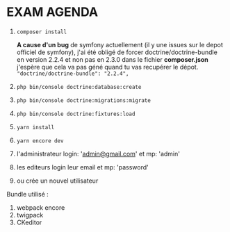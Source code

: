# EXAM AGENDA 

1. `` composer install ``
   
   **A cause d'un bug** de symfony actuellement (il y une issues sur le depot officiel de symfony), j'ai été obligé de forcer 
   doctrine/doctrine-bundle en version 2.2.4 et non pas en 2.3.0 dans le fichier **composer.json** j'espère que cela va pas géné quand tu vas recupérer le dépot.
   ``"doctrine/doctrine-bundle": "2.2.4",`` 

2. `` php bin/console doctrine:database:create ``

3. `` php bin/console doctrine:migrations:migrate ``

4. `` php bin/console doctrine:fixtures:load ``

5. `` yarn install ``

6. `` yarn encore dev ``

5. l'administrateur login: 'admin@gmail.com' et mp: 'admin'
6. les editeurs login leur email et mp: 'password'
7. ou crée un nouvel utilisateur

Bundle utilisé :
1. webpack encore
2. twigpack
3. CKeditor
